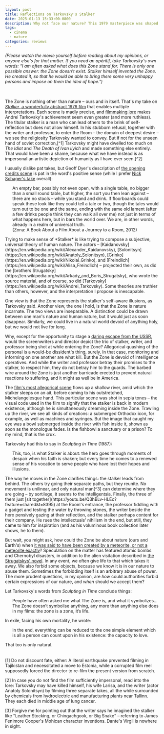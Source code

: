 ```yaml
---
layout: post
title: Reflections on Tarkovsky's Stalker
date: 2025-01-13 15:33:00-0800
description: Why not face our nature? This 1979 masterpiece was shaped by the director's struggle with soviet censorship, from mere science fiction or religious allegory into something truly universal.
tags:
  - cinema
  - nature
categories: reviews
---
```

*(Please watch the movie yourself before reading about my opinions, or anyone else's for that matter. If you need an apéritif, take Tarkovsky's own words: “I am often asked what does this Zone stand for. There is only one possible answer: the Zone doesn’t exist. Stalker himself invented the Zone. He created it, so that he would be able to bring there some very unhappy persons and impose on them the idea of hope.")*
<br><br><br>

The Zone is nothing other than nature – ours and in itself. That's my take on [*Stalker*, a wonderfully abstract 1979 film](https://en.wikipedia.org/wiki/Stalker_(1979_film)) that enables multiple interpretations. Each scene is madly precise, and [filmmaking lore](https://www.criterion.com/current/posts/4739-stalker-meaning-and-making) makes Andrei Tarkovsky's achievement seem even greater (and more ruthless). The titular stalker is a man who can lead others to the brink of self-reflection but does not allow himself. In his stubborn refusal, together with the writer and professor, to enter the Room – the domain of deepest desire – we see the religiosity Tarkovsky wanted to convey. But if not for the unseen hand of soviet correction,[^1] Tarkovsky might have dwelled too much on *The Idiot* and *The Death of Ivan Ilyich* and made something else entirely. That would have been a shame, because what we have instead is as impersonal an artistic depiction of humanity as I have ever seen.[^2]

I usually dislike pat takes, but Geoff Dyer's description of [the opening credits scene](https://youtu.be/Q3hBLv-HLEc?feature=shared&t=38) is pat in the word's positive sense (while I prefer [Nick Schager's take](https://www.slantmagazine.com/film/stalker/) overall):
<ul>
An empty bar, possibly not even open, with a single table, no bigger than a small round table, but higher, the sort you then lean against – there are no stools – while you stand and drink. If floorboards could speak these look like they could tell a tale or two, though the tales would turn out to be one and the same, ending with the same old lament (after a few drinks people think they can walk all over me) not just in terms of what happens here, but in bars the world over. We are, in other words, already in a realm of universal truth.<br>(Zona: A Book About a Film About a Journey to a Room, 2012)
</ul>
Trying to make sense of *Stalker* is like trying to compose a subjective, universal theory of human nature. The actors – [Kaidanovsky](https://en.wikipedia.org/wiki/Alexander_Kaidanovsky), [Solonitsyn](https://en.wikipedia.org/wiki/Anatoly_Solonitsyn), [Grinko](https://en.wikipedia.org/wiki/Nikolai_Grinko), and [Freindlich](https://en.wikipedia.org/wiki/Alisa_Freindlich) – projected their own, as did the [brothers Strugatsky](https://en.wikipedia.org/wiki/Arkady_and_Boris_Strugatsky), who wrote the source material, and of course, so did [Tarkovsky](https://en.wikipedia.org/wiki/Andrei_Tarkovsky). Some theories are truthier than others, however, and the interpretation I propose is inescapable.

One view is that the Zone represents the stalker's self-aware illusions, as Tarkovsky said. Another view, the one I hold, is that the Zone is nature incarnate. The two views are inseparable. A distinction could be drawn between one man's nature and human nature, but it would just as soon disappear. Similarly, we could live in a natural world devoid of anything holy, but we would not live for long.

Why, except for the opportunity to stage a [daring escape from the USSR](https://youtu.be/Q3hBLv-HLEc?feature=shared&t=1833), would the screenwriters and director depict the trio of stalker, writer, and professor being shot at while entering the Zone? Allegorical quashing of the personal is a would-be dissident's thing, surely. In that case, monitoring and informing on one another are what kill. But the Zone is devoid of intelligence operatives. And while the writer and professor betray their promises to the stalker, to respect him, they do not betray him to the guards. The barbed wire around the Zone is just another barricade erected to prevent natural reactions to suffering, and it might as well be in America.

The [film's most allegorical scene](https://youtu.be/Q3hBLv-HLEc?feature=shared&t=5156) flows up a shallow river, amid which the stalker sleeps on an ait, before coming to his outstretched, Michelangelesque hand. This particular scene was shot in sepia tones – the visual code used in the film to signify that the stalker is back in modern existence, although he is simultaneously dreaming inside the Zone. Trawling up the river, we see all kinds of creations: a submerged Orthodox icon, for example, as well as machines and syringes. But the image that caught my eye was a bowl submerged inside the river with fish inside it, shown as soon as the monologue fades. Is the fishbowl a sanctuary or a prison? To my mind, that is the crux.

Tarkovsky had this to say in *Sculpting in Time* (1987):
<ul>
This, too, is what Stalker is about: the hero goes through moments of despair when his faith is shaken; but every time he comes to a renewed sense of his vocation to serve people who have lost their hopes and illusions.
</ul>
The way he moves in the Zone clarifies things: the stalker leads from behind. The others try going their separate paths, but they reunite. No movement is unilinear, and only natural man[^3] can determine where they are going – by sortilege, it seems to the intelligentsia. Finally, the three of them just [sit together](https://youtu.be/Q3hBLv-HLEc?feature=shared&t=8395) at the Room's entrance, the professor fiddling with a gadget and testing the water by throwing stones, the writer beside the hero pensively gazing at their reflection, and the stalker perhaps content for their company. He rues the intellectuals' nihilism in the end, but still, they came to him for inspiration (and as his voluminous book collection later shows, he to them).

But wait, you might ask, how could the Zone be about nature (ours and Earth's) when [it was said to have been created by a meteorite, or not a meteorite exactly](https://youtu.be/Q3hBLv-HLEc?feature=shared&t=2738)? Speculation on the matter has featured atomic bombs and Chernobyl disasters, in addition to the alien visitation described in [the Strugatskys' novel](https://en.wikipedia.org/wiki/Roadside_Picnic). In any event, we often give life to that which takes it away. We also forbid some objects, because we know it is in our nature to abuse them. Sometimes the forbidding itself is an arbitrary abuse of power. The more prudent questions, in my opinion, are *how* could authorities forbid certain expressions of our nature, and *when* should we accept them?

Let Tarkovsky's words from *Sculpting in Time* conclude things:
<ul>
People have often asked me what The Zone is, and what it symbolizes… The Zone doesn’t symbolise anything, any more than anything else does in my films: the zone is a zone, it’s life.
</ul>
In exile, facing his own mortality, he wrote:
<ul>
In the end, everything can be reduced to the one simple element which is all a person can count upon in his existence: the capacity to love.
</ul>
That too is only natural.
<br><br>
<br>
[1] Do not discount fate, either: A literal earthquake prevented filming in Tajikistan and necessitated a move to Estonia, while a corrupted film reel supposedly forced the director to re-film the present version from scratch.

[2] In case you do not find the film sufficiently impersonal, read into the lore: Tarkovsky may have killed himself, his wife Larisa, and the writer (actor Anatoly Solonitsyn) by filming three separate takes, all the while surrounded by chemicals from hydroelectric and manufacturing plants near Tallinn. They each died in middle age of lung cancer.

[3] Forgive me for pointing out that the writer says he imagined the stalker like "Leather Stocking, or Chingachgook, or Big Snake" – referring to James Fenimore Cooper's Mohican character inventions. Dante's Virgil is nowhere in sight.